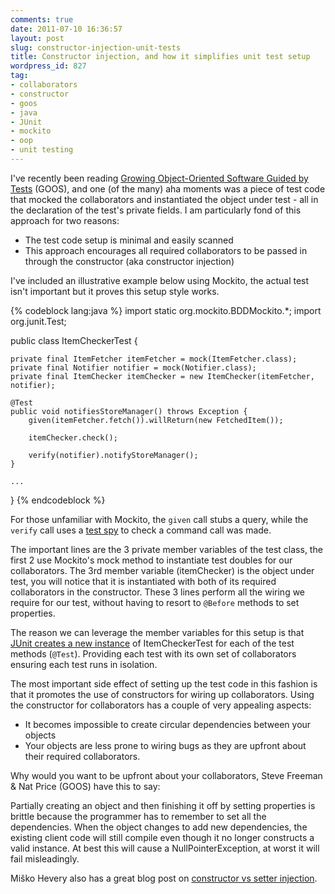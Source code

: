 ```yaml
---
comments: true
date: 2011-07-10 16:36:57
layout: post
slug: constructor-injection-unit-tests
title: Constructor injection, and how it simplifies unit test setup
wordpress_id: 827
tag:
- collaborators
- constructor
- goos
- java
- JUnit
- mockito
- oop
- unit testing
---
```


I've recently been reading [Growing Object-Oriented Software Guided by Tests](http://www.growing-object-oriented-software.com/) (GOOS), and one (of the many) aha moments was a piece of test code that mocked the collaborators and instantiated the object under test - all in the declaration of the test's private fields.  I am particularly fond of this approach for two reasons:

 * The test code setup is minimal and easily scanned
 * This approach encourages all required collaborators to be passed in through the constructor (aka constructor injection)

I've included an illustrative example below using Mockito, the actual test isn't important but it proves this setup style works.

{% codeblock lang:java %}
import static org.mockito.BDDMockito.*;
import org.junit.Test;

public class ItemCheckerTest {
	
	private final ItemFetcher itemFetcher = mock(ItemFetcher.class);
	private final Notifier notifier = mock(Notifier.class);
	private final ItemChecker itemChecker = new ItemChecker(itemFetcher, notifier);
	
	@Test
	public void notifiesStoreManager() throws Exception {
		given(itemFetcher.fetch()).willReturn(new FetchedItem());
		
		itemChecker.check();
		
		verify(notifier).notifyStoreManager();
	}

	...
}
{% endcodeblock %}

For those unfamiliar with Mockito, the `given` call stubs a query, while the `verify` call uses a [test spy](http://xunitpatterns.com/Test%20Spy.html) to check a command call was made.

The important lines are the 3 private member variables of the test class, the first 2 use Mockito's mock method to instantiate test doubles for our collaborators. The 3rd member variable (itemChecker) is the object under test, you will notice that it is instantiated with both of its required collaborators in the constructor.  These 3 lines perform all the wiring we require for our test, without having to resort to `@Before` methods to set properties.

The reason we can leverage the member variables for this setup is that [JUnit creates a new instance](http://martinfowler.com/bliki/JunitNewInstance.html) of ItemCheckerTest for each of the test methods (`@Test`). Providing each test with its own set of collaborators ensuring each test runs in isolation.

The most important side effect of setting up the test code in this fashion is that it promotes the use of constructors for wiring up collaborators. Using the constructor for collaborators has a couple of very appealing aspects:

 * It becomes impossible to create circular dependencies between your objects
 * Your objects are less prone to wiring bugs as they are upfront about their required collaborators.

Why would you want to be upfront about your collaborators, Steve Freeman & Nat Price (GOOS) have this to say:

> 
Partially creating an object and then finishing it off by setting properties is brittle because the programmer has to remember to set all the dependencies. When the object changes to add new dependencies, the existing client code will still compile even though it no longer constructs a valid instance. At best this will cause a NullPointerException, at worst it will fail misleadingly.



Miško Hevery also has a great blog post on [constructor vs setter injection](http://misko.hevery.com/2009/02/19/constructor-injection-vs-setter-injection/).
